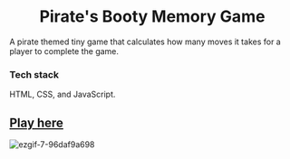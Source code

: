 <h1 align="center">Pirate's Booty Memory Game</h1>

A pirate themed tiny game that calculates how many moves it takes for a player to complete the game. 

### Tech stack
HTML, CSS, and JavaScript.

## [Play here](https://editting-lively-shell-121.vscodeedu.app/)

![ezgif-7-96daf9a698](https://github.com/user-attachments/assets/f16a0994-ddb9-4e25-87e8-8f3a3d6874a0)

